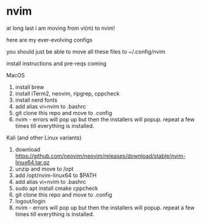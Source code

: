 # nvim

at long last i am moving from vi(m) to nvim!

here are my ever-evolving configs

you should just be able to move all these files to
~/.config/nvim

install instructions and pre-reqs coming

MacOS
1. install brew
2. install iTerm2, neovim, ripgrep, cppcheck
3. install nerd fonts
4. add alias vi=nvim  to .bashrc
6. git clone this repo and move to .config
7. nvim  - errors will pop up but then the installers will popup.  repeat a few times till everything is installed.


Kali (and other Linux variants)
1. download https://github.com/neovim/neovim/releases/download/stable/nvim-linux64.tar.gz
2. unzip and move to /opt
3. add /opt/nvim-linux64 to $PATH
4. add alias vi=nvim  to .bashrc
5. sudo apt install cmake cppcheck
6. git clone this repo and move to .config
7. logout/login
8. nvim  - errors will pop up but then the installers will popup.  repeat a few times till everything is installed.
